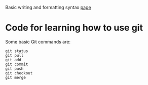 Basic writing and formatting syntax [page](https://docs.github.com/en/github/writing-on-github/getting-started-with-writing-and-formatting-on-github/basic-writing-and-formatting-syntax)

# Code for learning how to use git

Some basic Git commands are:

```
git status
git pull
git add
git commit
git push
git checkout
git merge
```

